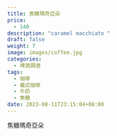 ```yaml
---
title: 焦糖瑪奇亞朵
price:
  - 140
description: "caramel macchiato "
draft: false
weight: 7
image: images/coffee.jpg
categories:
  - 啤酒調酒
tags:
  - 咖啡
  - 義式咖啡
  - 牛奶
  - 焦糖
date: 2023-08-11T23:15:04+08:00
---
```


 焦糖瑪奇亞朵

